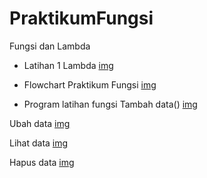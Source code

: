# PraktikumFungsi
Fungsi dan Lambda

- Latihan 1 Lambda
[img](ss/inputlambdalatihan1.png)


- Flowchart Praktikum Fungsi
[img](ss/FlowchartFungsi.png)

- Program latihan fungsi
Tambah data()
[img](ss/tambahdata.png)

Ubah data 
[img](ss/ubahdata.png)

Lihat data
[img](ss/Lihatdata.png)

Hapus data
[img](ss/hapusdata.png)

